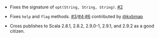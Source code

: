 - Fixes the signature of `opt(String, String, String)`. [#2][2]
- Fixes `help` and `flag` methods. [#3][3]/[#4][4];[#6][6] contributed by [@kxbmap][@kxbmap]
- Cross publishes to Scala 2.8.1, 2.8.2, 2.9.0-1, 2.9.1, and 2.9.2 as a good citizen.

  [2]: https://github.com/scopt/scopt/issues/2
  [3]: https://github.com/scopt/scopt/issues/3
  [4]: https://github.com/scopt/scopt/issues/4
  [6]: https://github.com/scopt/scopt/pull/6
  [@kxbmap]: https://github.com/kxbmap

